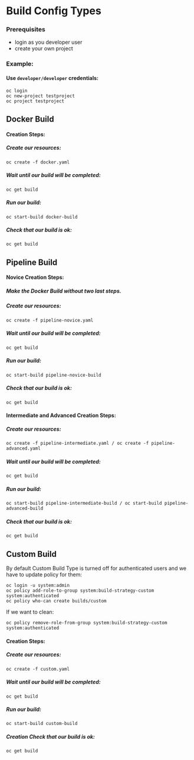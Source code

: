 # Build Config Types

### Prerequisites
- login as you developer user
- create your own project

### Example:
#### Use `developer/developer` credentials:
```
oc login
oc new-project testproject
oc project testproject
```

## Docker Build
#### Creation Steps:
##### Create our resources:
```
oc create -f docker.yaml
```
##### Wait until our build will be completed:
```
oc get build
```
##### Run our build:
```
oc start-build docker-build
```
##### Check that our build is ok: 
```
oc get build
```

## Pipeline Build
#### Novice Creation Steps:

##### Make the Docker Build without two last steps.

##### Create our resources:
```
oc create -f pipeline-novice.yaml
```
##### Wait until our build will be completed:
```
oc get build
```
##### Run our build:
```
oc start-build pipeline-novice-build
```
##### Check that our build is ok: 
```
oc get build
```

#### Intermediate and Advanced Creation Steps:
##### Create our resources:
 ```
oc create -f pipeline-intermediate.yaml / oc create -f pipeline-advanced.yaml
```
##### Wait until our build will be completed:
```
oc get build
```
##### Run our build:
```
oc start-build pipeline-intermediate-build / oc start-build pipeline-advanced-build
```
##### Check that our build is ok: 
```
oc get build
```

## Custom Build 
By default Custom Build Type is turned off for authenticated users and we have to update policy for them:
```
oc login -u system:admin
oc policy add-role-to-group system:build-strategy-custom system:authenticated
oc policy who-can create builds/custom
```
 
If we want to clean:
```
oc policy remove-role-from-group system:build-strategy-custom system:authenticated
```
 
#### Creation Steps:
##### Create our resources: 
```
oc create -f custom.yaml
```
##### Wait until our build will be completed:
```
oc get build
```
##### Run our build:
```
oc start-build custom-build
```
##### Creation Check that our build is ok: 
```
oc get build
```